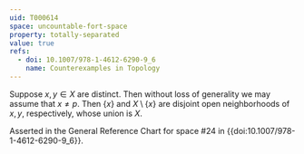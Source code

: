 ```yaml
---
uid: T000614
space: uncountable-fort-space
property: totally-separated
value: true
refs:
  - doi: 10.1007/978-1-4612-6290-9_6
    name: Counterexamples in Topology
---
```

Suppose $x,y \in X$ are distinct. Then without loss of generality we may assume that $x \neq p$. Then $\{ x \}$ and $X \setminus \{ x \}$ are disjoint open neighborhoods of $x,y$, respectively, whose union is $X$.

Asserted in the General Reference Chart for space #24 in
{{doi:10.1007/978-1-4612-6290-9_6}}.
